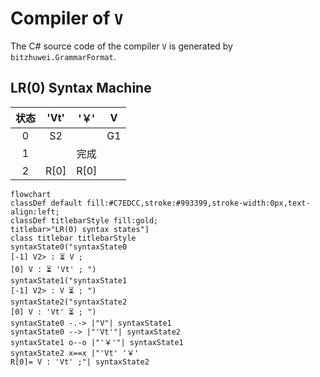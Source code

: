 # Compiler of `V`

The C# source code of the compiler `V` is generated by `bitzhuwei.GrammarFormat`.

## LR(0) Syntax Machine

| 状态 | \'Vt\' | \'￥\' | V |
|:---:|:---:|:---:|:---:|
| 0 | S2 |   | G1 |
| 1 |   | 完成 |   |
| 2 | R[0] | R[0] |   |


```Mermaid
flowchart
classDef default fill:#C7EDCC,stroke:#993399,stroke-width:0px,text-align:left;
classDef titlebarStyle fill:gold;
titlebar>"LR(0) syntax states"]
class titlebar titlebarStyle
syntaxState0("syntaxState0
[-1] V2> : ⏳ V ; 
[0] V : ⏳ 'Vt' ; ")
syntaxState1("syntaxState1
[-1] V2> : V ⏳ ; ")
syntaxState2("syntaxState2
[0] V : 'Vt' ⏳ ; ")
syntaxState0 -.-> |"V"| syntaxState1
syntaxState0 --> |"'Vt'"| syntaxState2
syntaxState1 o--o |"'￥'"| syntaxState1
syntaxState2 x==x |"'Vt' '￥' 
R[0]= V : 'Vt' ;"| syntaxState2


```

